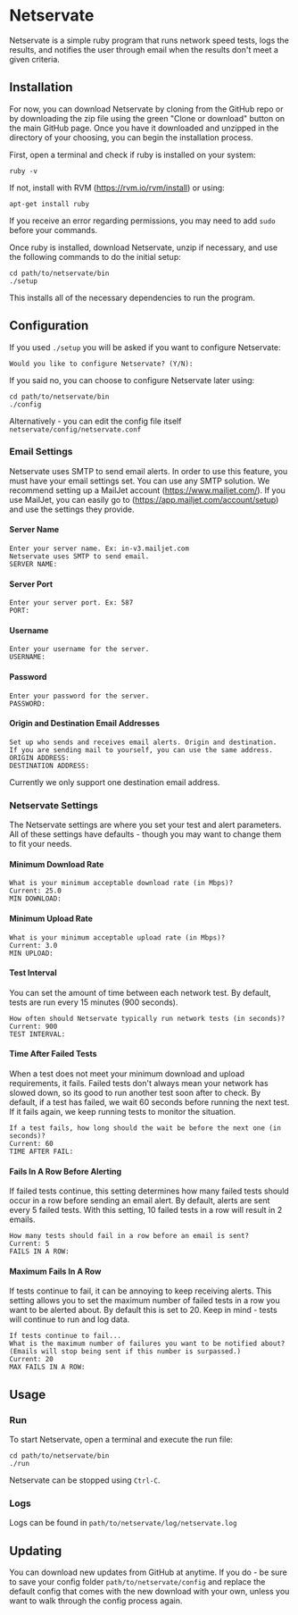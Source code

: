 # Netservate

Netservate is a simple ruby program that runs network speed tests, logs the results, and notifies the user through email when the results don't meet a given criteria.

## Installation

For now, you can download Netservate by cloning from the GitHub repo or
by downloading the zip file using the green "Clone or download" button on
the main GitHub page. Once you have it downloaded and unzipped in the directory
of your choosing, you can begin the installation process.

First, open a terminal and check if ruby is installed on your system:

```
ruby -v
```

If not, install with RVM (https://rvm.io/rvm/install) or using:

```
apt-get install ruby
```
If you receive an error regarding permissions, you may need to add `sudo` before your
commands.

Once ruby is installed, download Netservate, unzip if necessary, and use the following commands to do the initial setup:

```
cd path/to/netservate/bin
./setup
```

This installs all of the necessary dependencies to run the program.

## Configuration

If you used `./setup` you will be asked if you want to configure Netservate:

```
Would you like to configure Netservate? (Y/N):
```
If you said no, you can choose to configure Netservate later using:
```
cd path/to/netservate/bin
./config
```
Alternatively - you can edit the config file itself `netservate/config/netservate.conf`

### Email Settings

Netservate uses SMTP to send email alerts. In order to use this feature, you
must have your email settings set. You can use any SMTP solution. We recommend
setting up a MailJet account (https://www.mailjet.com/). If you use MailJet, you
can easily go to (https://app.mailjet.com/account/setup) and use the settings
they provide.

#### Server Name

```
Enter your server name. Ex: in-v3.mailjet.com
Netservate uses SMTP to send email.
SERVER NAME:
```

#### Server Port

```
Enter your server port. Ex: 587
PORT:
```

#### Username

```
Enter your username for the server.
USERNAME:
```

#### Password

```
Enter your password for the server.
PASSWORD:
```

#### Origin and Destination Email Addresses

```
Set up who sends and receives email alerts. Origin and destination.
If you are sending mail to yourself, you can use the same address.
ORIGIN ADDRESS:
DESTINATION ADDRESS:
```
Currently we only support one destination email address.

### Netservate Settings

The Netservate settings are where you set your test and alert parameters. All of
these settings have defaults - though you may want to change them to fit your needs.

#### Minimum Download Rate

```
What is your minimum acceptable download rate (in Mbps)?
Current: 25.0
MIN DOWNLOAD:
```

#### Minimum Upload Rate

```
What is your minimum acceptable upload rate (in Mbps)?
Current: 3.0
MIN UPLOAD:
```

#### Test Interval

You can set the amount of time between each network test. By default, tests are
run every 15 minutes (900 seconds).
```
How often should Netservate typically run network tests (in seconds)?
Current: 900
TEST INTERVAL:
```

#### Time After Failed Tests

When a test does not meet your minimum download and upload requirements, it fails.
Failed tests don't always mean your network has slowed down, so its good to run
another test soon after to check. By default, if a test has failed, we wait 60 seconds
before running the next test. If it fails again, we keep running tests to monitor the
situation.

```
If a test fails, how long should the wait be before the next one (in seconds)?
Current: 60
TIME AFTER FAIL:
```

#### Fails In A Row Before Alerting

If failed tests continue, this setting determines how many failed tests should occur
in a row before sending an email alert. By default, alerts are sent every 5 failed tests.
With this setting, 10 failed tests in a row will result in 2 emails.

```
How many tests should fail in a row before an email is sent?
Current: 5
FAILS IN A ROW:
```

#### Maximum Fails In A Row

If tests continue to fail, it can be annoying to keep receiving alerts. This setting
allows you to set the maximum number of failed tests in a row you want to be
alerted about. By default this is set to 20. Keep in mind - tests will continue to
run and log data.

```
If tests continue to fail...
What is the maximum number of failures you want to be notified about?
(Emails will stop being sent if this number is surpassed.)
Current: 20
MAX FAILS IN A ROW:
```

## Usage

### Run

To start Netservate, open a terminal and execute the run file:

```
cd path/to/netservate/bin
./run
```

Netservate can be stopped using `Ctrl-C`.

### Logs

Logs can be found in `path/to/netservate/log/netservate.log`

## Updating

You can download new updates from GitHub at anytime. If you do - be sure to save
your config folder `path/to/netservate/config` and replace the default config that
comes with the new download with your own, unless you want to walk through the
config process again.
